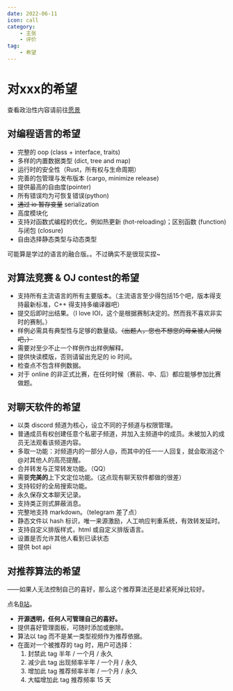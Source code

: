 ```yaml
---
date: 2022-06-11
icon: call
category:
    - 主张
    - 评价
tag:
    - 希望
---
```

# 对xxx的希望
查看政治性内容请前往[愿景](./wish.md)
## 对编程语言的希望
* 完整的 oop (class + interface, traits)
* 多样的内置数据类型 (dict, tree and map)
* 运行时的安全性（Rust，所有权与生命周期）
* 完善的包管理与发布版本 (cargo, minimize release)
* 提供最高的自由度(pointer)
* 所有错误均为可恢复错误(python)
* ~~通过 io 暂存变量~~ serialization
* 高度模块化
* 支持对函数式编程的优化，例如热更新 (hot-reloading)；区别函数 (function) 与闭包 (closure)
* 自由选择静态类型与动态类型

可能算是学过的语言的融合版。。不过确实不是很现实捏~

## 对算法竞赛 & OJ contest的希望
* 支持所有主流语言的所有主要版本。（主流语言至少得包括15个吧，版本得支持最新标准，C++ 得支持多编译器吧）
* 提交后即时出结果。（I love IOI，这个是根据赛制决定的。然而我不喜欢非实时的赛制。）
* 样例必需具有典型性与足够的数量级。~~（出题人，您也不想您的母亲被人问候吧，）~~
* 需要对至少不止一个样例作出样例解释。
* 提供快读模版，否则请留出充足的 io 时间。
* 检查点不包含样例数据。
* 对于 online 的非正式比赛，在任何时候（赛前、中、后）都应能够参加比赛做题。

## 对聊天软件的希望
* 以类 discord 频道为核心，设立不同的子频道与权限管理。
* 普通成员有权创建任意个私密子频道，并加入主频道中的成员。未被加入的成员无法观看该频道内容。
* 多取一功能：对频道内的一部分人@，而其中的任一一人回复，就会取消这个@对其他人的高亮提醒。
* 合并转发与正常转发功能。（QQ）
* 需要**完美的**上下文定位功能。（这点现有聊天软件都做的很差）
* 支持较好的全局搜索功能。
* 永久保存文本聊天记录。
* 支持类正则式屏蔽消息。
* 完整地支持 markdown。（telegram 差了点）
* 静态文件以 hash 标识，唯一来源激励，人工响应判重系统，有效转发延时。
* 支持自定义排版样式，html 或自定义排版语言。
* 设置是否允许其他人看到已读状态
* 提供 bot api

## 对推荐算法的希望
<div class="subtitle">——如果人无法控制自己的喜好，那么这个推荐算法还是赶紧死掉比较好。</div>

点名[B站](https://www.bilibili.com)。
* **开源透明，任何人可管理自己的喜好。**
* 提供喜好管理面板，可随时添加或删除。
* 算法以 tag 而不是某一类型视频作为推荐依据。
* 在面对一个被推荐的 tag 时，用户可选择：
    1. 封禁此 tag 半年 / 一个月 / 永久
    2. 减少此 tag 出现频率半年 / 一个月 / 永久
    3. 增加此 tag 推荐频率半年 / 一个月 / 永久
    4. 大幅增加此 tag 推荐频率 15 天

<!-- ## 对登录验证的希望
类似*以 Google 账号登录* 这种模式是非常好的，免去了繁琐的注册过程。但是 Google 会禁止不符合 Google 安全标准的网站使用它们的 API？ -->
